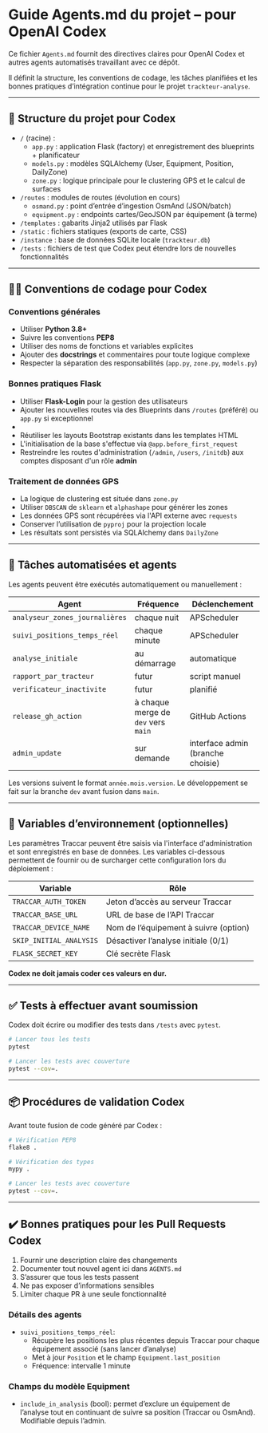# Guide Agents.md du projet – pour OpenAI Codex

Ce fichier `Agents.md` fournit des directives claires pour OpenAI Codex et autres agents automatisés travaillant avec ce dépôt. 

Il définit la structure, les conventions de codage, les tâches planifiées et les bonnes pratiques d’intégration continue pour le projet `trackteur-analyse`.

---

## 📁 Structure du projet pour Codex

- `/` (racine) :
  - `app.py` : application Flask (factory) et enregistrement des blueprints + planificateur
  - `models.py` : modèles SQLAlchemy (User, Equipment, Position, DailyZone)
  - `zone.py` : logique principale pour le clustering GPS et le calcul de surfaces
- `/routes` : modules de routes (évolution en cours)
  - `osmand.py` : point d’entrée d’ingestion OsmAnd (JSON/batch)
  - `equipment.py` : endpoints cartes/GeoJSON par équipement (à terme)
- `/templates` : gabarits Jinja2 utilisés par Flask
- `/static` : fichiers statiques (exports de carte, CSS)
- `/instance` : base de données SQLite locale (`trackteur.db`)
- `/tests` : fichiers de test que Codex peut étendre lors de nouvelles fonctionnalités

---

## 🧑‍💻 Conventions de codage pour Codex

### Conventions générales

- Utiliser **Python 3.8+**
- Suivre les conventions **PEP8**
- Utiliser des noms de fonctions et variables explicites
- Ajouter des **docstrings** et commentaires pour toute logique complexe
- Respecter la séparation des responsabilités (`app.py`, `zone.py`, `models.py`)

### Bonnes pratiques Flask

- Utiliser **Flask-Login** pour la gestion des utilisateurs
- Ajouter les nouvelles routes via des Blueprints dans `/routes` (préféré) ou `app.py` si exceptionnel
- 
- Réutiliser les layouts Bootstrap existants dans les templates HTML
- L'initialisation de la base s'effectue via `@app.before_first_request`
- Restreindre les routes d'administration (`/admin`, `/users`, `/initdb`)
  aux comptes disposant d'un rôle **admin**

### Traitement de données GPS

- La logique de clustering est située dans `zone.py`
- Utiliser `DBSCAN` de `sklearn` et `alphashape` pour générer les zones
- Les données GPS sont récupérées via l'API externe avec `requests`
- Conserver l’utilisation de `pyproj` pour la projection locale
- Les résultats sont persistés via SQLAlchemy dans `DailyZone`

---

## 🔄 Tâches automatisées et agents

Les agents peuvent être exécutés automatiquement ou manuellement :

| Agent                      | Fréquence        | Déclenchement |
|----------------------------|------------------|----------------|
| `analyseur_zones_journalières` | chaque nuit      | APScheduler    |
| `suivi_positions_temps_réel`   | chaque minute    | APScheduler    |
| `analyse_initiale`         | au démarrage     | automatique |
| `rapport_par_tracteur`     | futur            | script manuel  |
| `verificateur_inactivite`  | futur            | planifié       |
| `release_gh_action`        | à chaque merge de `dev` vers `main` | GitHub Actions |
| `admin_update`             | sur demande      | interface admin (branche choisie) |

Les versions suivent le format `année.mois.version`.
Le développement se fait sur la branche `dev` avant fusion dans `main`.

---

## 🔐 Variables d’environnement (optionnelles)

Les paramètres Traccar peuvent être saisis via l'interface d'administration et
sont enregistrés en base de données. Les variables ci-dessous permettent de
fournir ou de surcharger cette configuration lors du déploiement :

| Variable              | Rôle                                |
|-----------------------|--------------------------------------|
| `TRACCAR_AUTH_TOKEN`  | Jeton d’accès au serveur Traccar     |
| `TRACCAR_BASE_URL`    | URL de base de l’API Traccar         |
| `TRACCAR_DEVICE_NAME` | Nom de l’équipement à suivre (option)|
| `SKIP_INITIAL_ANALYSIS` | Désactiver l’analyse initiale (0/1) |
| `FLASK_SECRET_KEY`    | Clé secrète Flask                    |

**Codex ne doit jamais coder ces valeurs en dur.**

---

## ✅ Tests à effectuer avant soumission

Codex doit écrire ou modifier des tests dans `/tests` avec `pytest`.

```bash
# Lancer tous les tests
pytest

# Lancer les tests avec couverture
pytest --cov=.
```

---

## 📦 Procédures de validation Codex

Avant toute fusion de code généré par Codex :

```bash
# Vérification PEP8
flake8 .

# Vérification des types
mypy .

# Lancer les tests avec couverture
pytest --cov=.
```

---

## ✔️ Bonnes pratiques pour les Pull Requests Codex

1. Fournir une description claire des changements
2. Documenter tout nouvel agent ici dans `AGENTS.md`
3. S’assurer que tous les tests passent
4. Ne pas exposer d’informations sensibles
5. Limiter chaque PR à une seule fonctionnalité
### Détails des agents

- `suivi_positions_temps_réel`:
  - Récupère les positions les plus récentes depuis Traccar pour chaque équipement associé (sans lancer d’analyse)
  - Met à jour `Position` et le champ `Equipment.last_position`
  - Fréquence: intervalle 1 minute

### Champs du modèle Equipment

- `include_in_analysis` (bool): permet d’exclure un équipement de l’analyse tout en continuant de suivre sa position (Traccar ou OsmAnd). Modifiable depuis l’admin.
